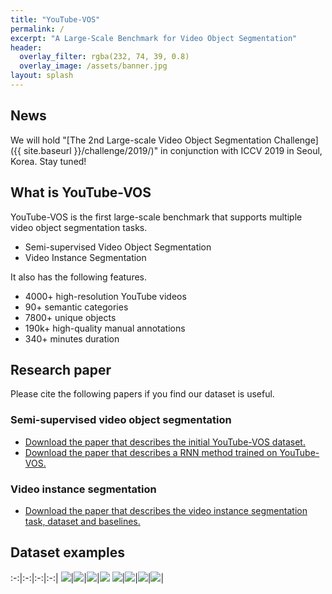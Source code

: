 ```yaml
---
title: "YouTube-VOS"
permalink: /
excerpt: "A Large-Scale Benchmark for Video Object Segmentation"
header:
  overlay_filter: rgba(232, 74, 39, 0.8)
  overlay_image: /assets/banner.jpg
layout: splash
---
```


## News
We will hold "[The 2nd Large-scale Video Object Segmentation Challenge]({{ site.baseurl }}/challenge/2019/)" in conjunction with ICCV 2019 in Seoul, Korea. Stay tuned!


## What is YouTube-VOS
YouTube-VOS is the first large-scale benchmark that supports multiple video object segmentation tasks. 
* Semi-supervised Video Object Segmentation
* Video Instance Segmentation

It also has the following features. 
* 4000+ high-resolution YouTube videos
* 90+ semantic categories
* 7800+ unique objects
* 190k+ high-quality manual annotations
* 340+ minutes duration


## Research paper
Please cite the following papers if you find our dataset is useful.
### Semi-supervised video object segmentation
* [Download the paper that describes the initial YouTube-VOS dataset.](https://arxiv.org/abs/1809.03327)
* [Download the paper that describes a RNN method trained on YouTube-VOS.](https://arxiv.org/abs/1809.00461)

### Video instance segmentation
* [Download the paper that describes the video instance segmentation task, dataset and baselines.](https://arxiv.org/abs/1905.04804)


## Dataset examples

:-:|:-:|:-:|:-:|
<img src="{{ site.baseurl }}/assets/samples/vos/sample1_bike.jpg"/>|<img src="{{ site.baseurl }}/assets/samples/vos/sample2_bike.jpg"/>|<img src="{{ site.baseurl }}/assets/samples/vos/sample3_bike.jpg"/>|<img src="{{ site.baseurl }}/assets/samples/vos/sample4_bike.jpg"/>
<img src="{{ site.baseurl }}/assets/samples/vos/sample1_fish.jpg"/>|<img src="{{ site.baseurl }}/assets/samples/vos/sample2_fish.jpg"/>|<img src="{{ site.baseurl }}/assets/samples/vos/sample3_fish.jpg"/>|<img src="{{ site.baseurl }}/assets/samples/vos/sample4_fish.jpg"/>|
